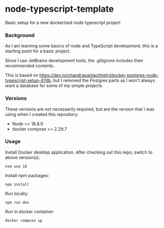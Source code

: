 # node-typescript-template
Basic setup for a new dockerized node typescript project

### Background
As I am learning some basics of node and TypeScript development, this is a starting point for a basic project. 

Since I use JetBrains development tools, the .gitignore includes their recommended contents.

This is based on https://dev.to/chandrapantachhetri/docker-postgres-node-typescript-setup-47db, but I removed the Postgres parts as I won't always want a database for some of my simple projects.

### Versions
These versions are not necessarily required, but are the version that I was using when I created this repository:
- Node >= 18.8.0
- docker compose >= 2.29.7

### Usage
Install Docker desktop application.
After checking out this repo, switch to above version(s).

`nvm use 18`

Install npm packages:

`npm install`

Run locally:

`npm run dev`

Run in docker container:

`docker compose up`
